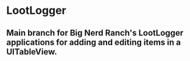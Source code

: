 # LootLogger
## Main branch for Big Nerd Ranch's LootLogger applications for adding and editing items in a UITableView.
